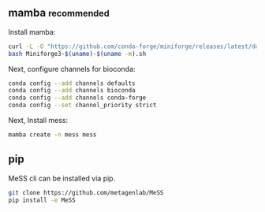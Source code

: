 ## mamba <small>recommended</small>

Install mamba:

```sh
curl -L -O "https://github.com/conda-forge/miniforge/releases/latest/download/Miniforge3-$(uname)-$(uname -m).sh"
bash Miniforge3-$(uname)-$(uname -m).sh
```

Next, configure channels for bioconda:

```sh
conda config --add channels defaults
conda config --add channels bioconda
conda config --add channels conda-forge
conda config --set channel_priority strict
```

Next, Install mess:

```sh
mamba create -n mess mess
```

## pip

MeSS cli can be installed via pip.

```sh
git clone https://github.com/metagenlab/MeSS
pip install -e MeSS
```

